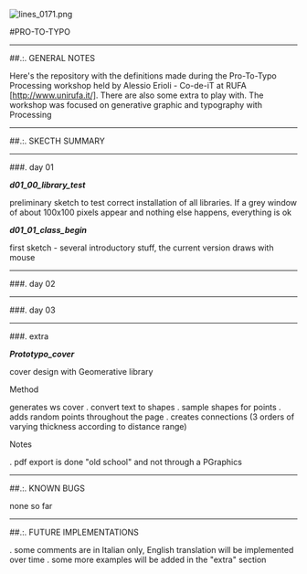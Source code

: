 ![lines_0171.png](https://bitbucket.org/repo/RyexaR/images/3840594642-lines_0171.png)

#PRO-TO-TYPO

____________________________________________________________________________________________________________________________________
##.:. GENERAL NOTES

Here's the repository with the definitions made during the Pro-To-Typo Processing workshop held by Alessio Erioli - Co-de-iT at RUFA [http://www.unirufa.it/]. There are also some extra to play with.
The workshop was focused on generative graphic and typography with Processing



____________________________________________________________________________________________________________________________________
##.:. SKECTH SUMMARY



______________________________

###. day 01


***d01_00_library_test***

preliminary sketch to test correct installation of all libraries. If a grey window of about 100x100 pixels appear and nothing else happens, everything is ok


***d01_01_class_begin***

first sketch - several introductory stuff, the current version draws with mouse
______________________________

###. day 02



______________________________

###. day 03



______________________________

###. extra

***Prototypo_cover***

 cover design with Geomerative library
 
 Method
 
 generates ws cover
 . convert text to shapes
 . sample shapes for points
 . adds random points throughout the page
 . creates connections (3 orders of varying thickness according to distance range)

Notes

. pdf export is done "old school" and not through a PGraphics

______________________________
##.:. KNOWN BUGS

none so far


____________________________________________________________________________________________________________________________________
##.:. FUTURE IMPLEMENTATIONS

. some comments are in Italian only, English translation will be implemented over time
. some more examples will be added in the "extra" section